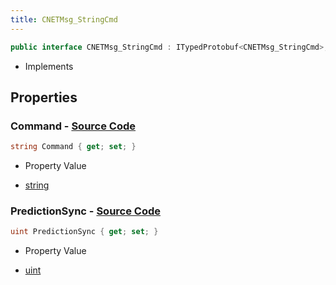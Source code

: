 ```yaml
---
title: CNETMsg_StringCmd
---
```


```csharp
public interface CNETMsg_StringCmd : ITypedProtobuf<CNETMsg_StringCmd>, INativeHandle, INetMessage<CNETMsg_StringCmd>, IDisposable
```

- Implements

## Properties

### **Command** - [Source Code](https://github.com/swiftly-solution/swiftlys2/blob/main/managed/src/SwiftlyS2.Generated/Protobufs/Interfaces/CNETMsg_StringCmd.cs#L18)

```csharp
string Command { get; set; }
```

- Property Value

- [string](https://learn.microsoft.com/dotnet/api/system.string)

### **PredictionSync** - [Source Code](https://github.com/swiftly-solution/swiftlys2/blob/main/managed/src/SwiftlyS2.Generated/Protobufs/Interfaces/CNETMsg_StringCmd.cs#L21)

```csharp
uint PredictionSync { get; set; }
```

- Property Value

- [uint](https://learn.microsoft.com/dotnet/api/system.uint32)

